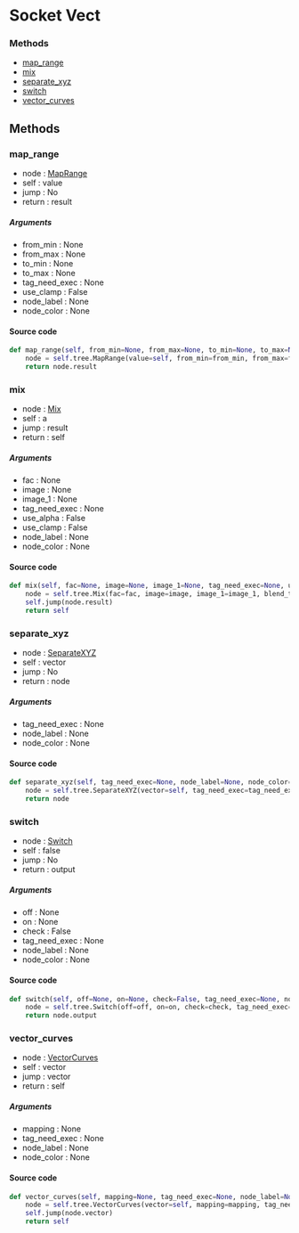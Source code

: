# Socket Vect


### Methods

- [map_range](#map_range)
- [mix](#mix)
- [separate_xyz](#separate_xyz)
- [switch](#switch)
- [vector_curves](#vector_curves)

## Methods

### map_range


- node : [MapRange](/docs/Compositor/MapRange.md)
- self : value
- jump : No
- return : result

##### Arguments

- from_min : None
- from_max : None
- to_min : None
- to_max : None
- tag_need_exec : None
- use_clamp : False
- node_label : None
- node_color : None

#### Source code

``` python
def map_range(self, from_min=None, from_max=None, to_min=None, to_max=None, tag_need_exec=None, use_clamp=False, node_label=None, node_color=None):
    node = self.tree.MapRange(value=self, from_min=from_min, from_max=from_max, to_min=to_min, to_max=to_max, tag_need_exec=tag_need_exec, use_clamp=use_clamp, node_label=node_label, node_color=node_color)
    return node.result
```
### mix


- node : [Mix](/docs/Compositor/Mix.md)
- self : a
- jump : result
- return : self

##### Arguments

- fac : None
- image : None
- image_1 : None
- tag_need_exec : None
- use_alpha : False
- use_clamp : False
- node_label : None
- node_color : None

#### Source code

``` python
def mix(self, fac=None, image=None, image_1=None, tag_need_exec=None, use_alpha=False, use_clamp=False, node_label=None, node_color=None):
    node = self.tree.Mix(fac=fac, image=image, image_1=image_1, blend_type='MIX', tag_need_exec=tag_need_exec, use_alpha=use_alpha, use_clamp=use_clamp, node_label=node_label, node_color=node_color)
    self.jump(node.result)
    return self
```
### separate_xyz


- node : [SeparateXYZ](/docs/Compositor/SeparateXYZ.md)
- self : vector
- jump : No
- return : node

##### Arguments

- tag_need_exec : None
- node_label : None
- node_color : None

#### Source code

``` python
def separate_xyz(self, tag_need_exec=None, node_label=None, node_color=None):
    node = self.tree.SeparateXYZ(vector=self, tag_need_exec=tag_need_exec, node_label=node_label, node_color=node_color)
    return node
```
### switch


- node : [Switch](/docs/Compositor/Switch.md)
- self : false
- jump : No
- return : output

##### Arguments

- off : None
- on : None
- check : False
- tag_need_exec : None
- node_label : None
- node_color : None

#### Source code

``` python
def switch(self, off=None, on=None, check=False, tag_need_exec=None, node_label=None, node_color=None):
    node = self.tree.Switch(off=off, on=on, check=check, tag_need_exec=tag_need_exec, node_label=node_label, node_color=node_color)
    return node.output
```
### vector_curves


- node : [VectorCurves](/docs/Compositor/VectorCurves.md)
- self : vector
- jump : vector
- return : self

##### Arguments

- mapping : None
- tag_need_exec : None
- node_label : None
- node_color : None

#### Source code

``` python
def vector_curves(self, mapping=None, tag_need_exec=None, node_label=None, node_color=None):
    node = self.tree.VectorCurves(vector=self, mapping=mapping, tag_need_exec=tag_need_exec, node_label=node_label, node_color=node_color)
    self.jump(node.vector)
    return self
```
